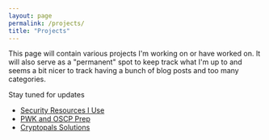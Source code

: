 ```yaml
---
layout: page
permalink: /projects/
title: "Projects"
---
```


This page will contain various projects I'm working on or have worked on. It will also serve as a "permanent" spot to keep track what I'm up to and seems a bit nicer to track having a bunch of blog posts and too many categories.

Stay tuned for updates

- [Security Resources I Use](/projects/security-resources)
- [PWK and OSCP Prep](/projects/pwk-oscp-prep)
- [Cryptopals Solutions](/projects/cryptopals-solutions)